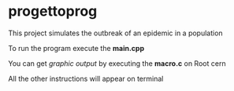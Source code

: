 # progettoprog

This project simulates the outbreak of an epidemic in a population

To run the program execute the **main.cpp**

You can get *graphic output* by executing the **macro.c** on Root cern

All the other instructions will appear on terminal
